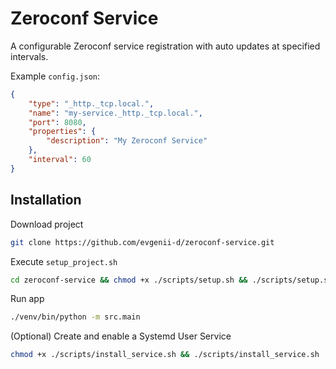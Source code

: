 # Zeroconf Service

A configurable Zeroconf service registration with auto updates at specified intervals.

Example `config.json`:

```json
{
    "type": "_http._tcp.local.",
    "name": "my-service._http._tcp.local.",
    "port": 8080,
    "properties": {
        "description": "My Zeroconf Service"
    },
    "interval": 60
}
```

## Installation

Download project

```bash
git clone https://github.com/evgenii-d/zeroconf-service.git
```

Execute `setup_project.sh`

```bash
cd zeroconf-service && chmod +x ./scripts/setup.sh && ./scripts/setup.sh
```

Run app

```bash
./venv/bin/python -m src.main
```

(Optional) Create and enable a Systemd User Service

```bash
chmod +x ./scripts/install_service.sh && ./scripts/install_service.sh
```
